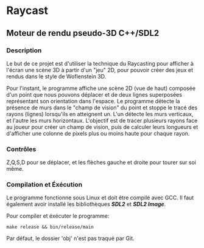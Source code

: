 # Raycast

## Moteur de rendu pseudo-3D C++/SDL2

### Description

Le but de ce projet est d'utiliser la technique du Raycasting pour afficher à l'écran une scène 3D à partir d'un "jeu" 2D, pour pouvoir créer des
jeux et rendus dans le style de Woflenstein 3D.

Pour l'instant, le programme affiche une scène 2D (vue de haut) composée d'un point que nous pouvons déplacer et de deux lignes 
superposées représentant son orientation dans l'espace. Le programme détecte la présence de murs dans le "champ de vision" du point et stoppe
le tracé des rayons (lignes) lorsqu'ils en atteignent un. L'un détecte les murs verticaux, et l'autre les murs horizontaux.
L'objectif est de tracer plusieurs rayons face au joueur pour créer un champ de vision, puis de calculer leurs longueurs et d'afficher
une colonne de pixels plus ou moins haute pour chaque rayon.

### Contrôles

Z,Q,S,D pour se déplacer, et les flèches gauche et droite pour tourer sur soi même.

### Compilation et Éxécution

Le programme fonctionne sous Linux et doit être compilé avec GCC. Il faut également avoir installé les bibliothèques ***SDL2***
et ***SDL2 Image***.

Pour compiler et éxécuter le programme: 

    make release && bin/release/main
    
Par défaut, le dossier 'obj' n'est pas traqué par Git.
